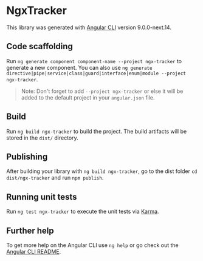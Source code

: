# NgxTracker

This library was generated with [Angular CLI](https://github.com/angular/angular-cli) version 9.0.0-next.14.

## Code scaffolding

Run `ng generate component component-name --project ngx-tracker` to generate a new component. You can also use `ng generate directive|pipe|service|class|guard|interface|enum|module --project ngx-tracker`.
> Note: Don't forget to add `--project ngx-tracker` or else it will be added to the default project in your `angular.json` file. 

## Build

Run `ng build ngx-tracker` to build the project. The build artifacts will be stored in the `dist/` directory.

## Publishing

After building your library with `ng build ngx-tracker`, go to the dist folder `cd dist/ngx-tracker` and run `npm publish`.

## Running unit tests

Run `ng test ngx-tracker` to execute the unit tests via [Karma](https://karma-runner.github.io).

## Further help

To get more help on the Angular CLI use `ng help` or go check out the [Angular CLI README](https://github.com/angular/angular-cli/blob/master/README.md).

